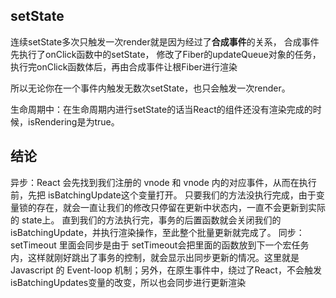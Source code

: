 ## setState
连续setState多次只触发一次render就是因为经过了**合成事件**的关系，
合成事件先执行了onClick函数中的setState，
修改了Fiber的updateQueue对象的任务，
执行完onClick函数体后，再由合成事件让根Fiber进行渲染

所以无论你在一个事件内触发无数次setState，也只会触发一次render。

生命周期中：在生命周期内进行setState的话当React的组件还没有渲染完成的时候，isRendering是为true。

## 结论
异步：React 会先找到我们注册的 vnode 和 vnode 内的对应事件，从而在执行前，先把 isBatchingUpdate这个变量打开。
只要我们的方法没执行完成，由于变量锁的存在，就会一直让我们的修改只停留在更新中状态内，一直不会更新到实际的 state上。
直到我们的方法执行完，事务的后置函数就会关闭我们的 isBatchingUpdate，并执行渲染操作，至此整个批量更新就完成了。
同步：setTimeout 里面会同步是由于 setTimeout会把里面的函数放到下一个宏任务内，这样就刚好跳出了事务的控制，就会显示出同步更新的情况。这里就是Javascript 的 Event-loop 机制；另外，在原生事件中，绕过了React，不会触发isBatchingUpdates变量的改变，所以也会同步进行更新渲染
